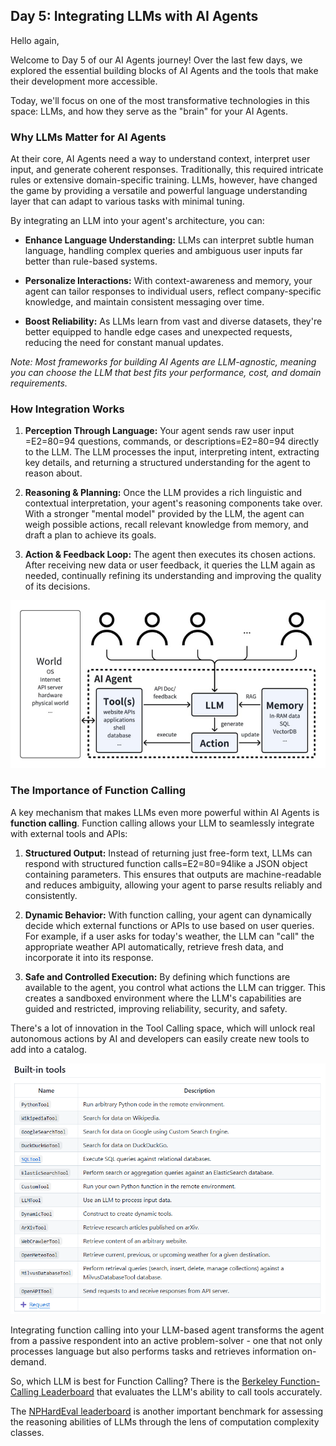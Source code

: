 ## Day 5: Integrating LLMs with AI Agents

Hello again,

Welcome to Day 5 of our AI Agents journey! Over the last few days, we explored the essential building blocks of AI Agents and the tools that make their development more accessible.

Today, we'll focus on one of the most transformative technologies in this space: LLMs, and how they serve as the "brain" for your AI Agents.

### Why LLMs Matter for AI Agents

At their core, AI Agents need a way to understand context, interpret user input, and generate coherent responses. Traditionally, this required intricate rules or extensive domain-specific training. LLMs, however, have changed the game by providing a versatile and powerful language understanding layer that can adapt to various tasks with minimal tuning.

By integrating an LLM into your agent's architecture, you can:

* **Enhance Language Understanding:** LLMs can interpret subtle human language, handling complex queries and ambiguous user inputs far better than rule-based systems.

* **Personalize Interactions:** With context-awareness and memory, your agent can tailor responses to individual users, reflect company-specific knowledge, and maintain consistent messaging over time.

* **Boost Reliability:** As LLMs learn from vast and diverse datasets, they're better equipped to handle edge cases and unexpected requests, reducing the need for constant manual updates.

_Note: Most frameworks for building AI Agents are LLM-agnostic, meaning you can choose the LLM that best fits your performance, cost, and domain requirements._

### How Integration Works

1. **Perception Through Language:**
Your agent sends raw user input =E2=80=94 questions, commands, or descriptions=E2=80=94 directly to the LLM. The LLM processes the input, interpreting intent, extracting key details, and returning a structured understanding for the agent to reason about.

2. **Reasoning & Planning:**
Once the LLM provides a rich linguistic and contextual interpretation, your agent's reasoning components take over. With a stronger "mental model" provided by the LLM, the agent can weigh possible actions, recall relevant knowledge from memory, and draft a plan to achieve its goals.

3. **Action & Feedback Loop:**
The agent then executes its chosen actions. After receiving new data or user feedback, it queries the LLM again as needed, continually refining its understanding and improving the quality of its decisions.

![Overview of LLM-based AI agent (Image from researchgate net )](./images/5-1.jpg)

### The Importance of Function Calling

A key mechanism that makes LLMs even more powerful within AI Agents is **function calling**. Function calling allows your LLM to seamlessly integrate with external tools and APIs:

1. **Structured Output:** Instead of returning just free-form text, LLMs can respond with structured function calls=E2=80=94like a JSON object containing parameters. This ensures that outputs are machine-readable and reduces ambiguity, allowing your agent to parse results reliably and consistently.

2. **Dynamic Behavior:** With function calling, your agent can dynamically decide which external functions or APIs to use based on user queries. For example, if a user asks for today's weather, the LLM can "call" the appropriate weather API automatically, retrieve fresh data, and incorporate it into its response.

3. **Safe and Controlled Execution:** By defining which functions are available to the agent, you control what actions the LLM can trigger. This creates a sandboxed environment where the LLM's capabilities are guided and restricted, improving reliability, security, and safety.

There's a lot of innovation in the Tool Calling space, which will unlock real autonomous actions by AI and developers can easily create new tools to add into a catalog.

![Examples of Tools of one of the frameworks](./images/5-2.png)

Integrating function calling into your LLM-based agent transforms the agent from a passive respondent into an active problem-solver - one that not only processes language but also performs tasks and retrieves information on-demand.

So, which LLM is best for Function Calling? There is the [Berkeley Function-Calling Leaderboard](https://gorilla.cs.berkeley.edu/leaderboard.html) that evaluates the LLM's ability to call tools accurately.

The [NPHardEval leaderboard](https://huggingface.co/blog/leaderboard-nphardeval) is another important benchmark for assessing the reasoning abilities of LLMs through the lens of computation complexity classes.

